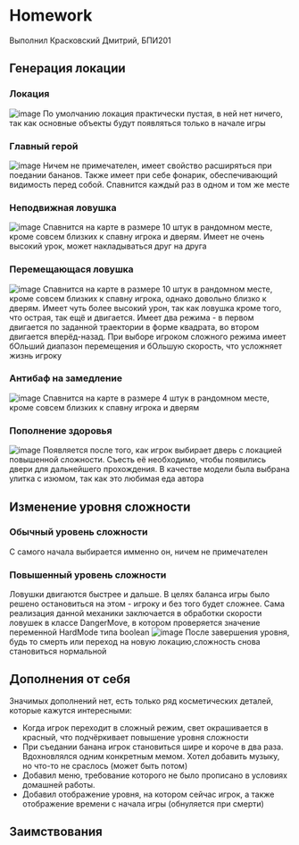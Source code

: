 # Homework
Выполнил Красковский Дмитрий, БПИ201

## Генерация локации
### Локация
![image](https://user-images.githubusercontent.com/43857227/200183177-66844d69-e6d2-4b4f-b37d-c973b57ae45c.png)
По умолчанию локация практически пустая, в ней нет ничего, так как основные объекты будут появляться только в начале игры
### Главный герой
![image](https://user-images.githubusercontent.com/43857227/200183222-93167f47-bc94-40d5-97f3-e70434285fc2.png)
Ничем не примечателен, имеет свойство расширяться при поедании бананов. Также имеет при себе фонарик, обеспечивающий видимость перед собой. Спавнится каждый раз в одном и том же месте
### Неподвижная ловушка
![image](https://user-images.githubusercontent.com/43857227/200183293-8c45172e-1b64-4f62-85cd-0cdc62178363.png)
Спавнится на карте в размере 10 штук в рандомном месте, кроме совсем близких к спавну игрока и дверям. Имеет не очень высокий урок, может накладываться друг на друга
### Перемещающася ловушка
![image](https://user-images.githubusercontent.com/43857227/200183367-434ef92b-22ad-4539-be55-c6c03ee33e14.png)
Спавнится на карте в размере 10 штук в рандомном месте, кроме совсем близких к спавну игрока, однако довольно близко к дверям. Имеет чуть более высокий урон, так как ловушка кроме того, что острая, так ещё и двигается. Имеет два режима - в первом двигается по заданной траектории в форме квадрата, во втором двигается вперёд-назад. При выборе игроком сложного режима имеет бОльший диапазон перемещения и бОльшую скорость, что усложняет жизнь игроку
### Антибаф на замедление
![image](https://user-images.githubusercontent.com/43857227/200183453-a8a89b9e-95b0-4ae6-8baa-d5ffefc6f6b2.png)
Спавнится на карте в размере 4 штук в рандомном месте, кроме совсем близких к спавну игрока и дверям

### Пополнение здоровья
![image](https://user-images.githubusercontent.com/43857227/200183620-1ad0f2eb-1c6b-44c3-af8c-0c794142fe05.png)
Появляется после того, как игрок выбирает дверь с локацией повышенной сложности. Съесть её необходимо, чтобы появились двери для дальнейшего прохождения. В качестве модели была выбрана улитка с изюмом, так как это любимая еда автора

## Изменение уровня сложности
### Обычный уровень сложности
С самого начала выбирается имменно он, ничем не примечателен
### Повышенный уровень сложности
Ловушки двигаются быстрее и дальше. В целях баланса игры было решено остановиться на этом - игроку и без того будет сложнее.
Сама реализация данной механики заключается в обработки скорости ловушек в классе DangerMove, в котором проверяется значение переменной HardMode типа boolean ![image](https://user-images.githubusercontent.com/43857227/200182611-3a219dca-9739-4e9c-b76e-53ac0d323d22.png)
После завершения уровня, будь то смерть или переход на новую локацию,сложность снова становиться нормальной


## Дополнения от себя
Значимых дополнений нет, есть только ряд косметических деталей, которые кажутся интересными:
- Когда игрок переходит в сложный режим, свет окрашивается в красный, что подчёркивает повышение уровня сложности
- При съедании банана игрок становиться шире и короче в два раза. Вдохновлялся одним конкретным мемом. Хотел добавить музыку, но что-то не сраслось (может быть потом)
- Добавил меню, требование которого не было прописано в условиях домашней работы.
- Добавил отображение уровня, на котором сейчас игрок, а также отображение времени с начала игры (обнуляется при смерти)
## Заимствования

